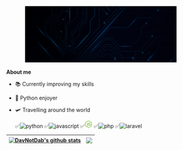 
<div class="banner" align="center">
    <a href="https://DavNotDab.github.io"><img width="80%" height="150px" alt="Hello, I'm Dav" src="./assets/banner.gif" /></a>
</div>

**About me**

- 📚 Currently improving my skills

- 🐍 Python enjoyer

- 🛩️ Travelling around the world


    ✅<img height="20" alt="python" src="https://www.armadilloamarillo.com/wp-content/uploads/1200px-Python-logo-notext.svg_.png">
    ✅<img height="20" alt="javascript" src="https://upload.wikimedia.org/wikipedia/commons/thumb/9/99/Unofficial_JavaScript_logo_2.svg/2048pxUnofficial_JavaScript_logo_2.svg.png">
    ✅<img height="20" alt="nodejs" src="./assets/nodejs.png">
    ✅<img height="20" alt="php" src="https://www.armadilloamarillo.com/wp-content/uploads/1200px-Python-logo-notext.svg_.png">
    ✅<img height="20" alt="laravel" src="https://www.armadilloamarillo.com/wp-content/uploads/1200px-Python-logo-notext.svg_.png">

| <a href="https://github.com/DavNotDab/github-readme-stats"><img align="center" src="https://github-readme-stats.vercel.app/api?username=DavNotDab&show_icons=true&include_all_commits=true&theme=nightowl&hide_border=true" alt="DavNotDab's github stats" /></a> | <a href="https://github.com/DavNotDab/github-readme-stats"><img align="center" src="https://github-readme-stats.vercel.app/api/top-langs/?username=DavNotDab&layout=compact&theme=nightowl&hide_border=true" /></a> |
| ------------- | ------------- |
